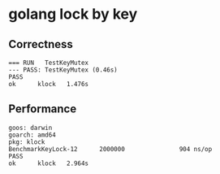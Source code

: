 # golang lock by key

## Correctness

```
=== RUN   TestKeyMutex
--- PASS: TestKeyMutex (0.46s)
PASS
ok      klock   1.476s
```

## Performance
```
goos: darwin
goarch: amd64
pkg: klock
BenchmarkKeyLock-12      2000000               904 ns/op
PASS
ok      klock   2.964s
```
